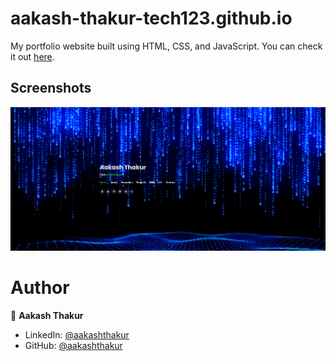 # aakash-thakur-tech123.github.io

My portfolio website built using HTML, CSS, and JavaScript. You can check it out [here]([https://arasgungore.github.io](https://aakash-thakur-tech123.github.io/My-Portfolio/)).


## Screenshots

<p float="center">
    <img src="Screenshot.png" width="800">
</p>


# Author

👤 **Aakash Thakur**

* LinkedIn: [@aakashthakur](https://www.linkedin.com/in/aakash-thakur-tech2022)
* GitHub: [@aakashthakur](https://github.com/Aakash-Thakur-Tech123)

